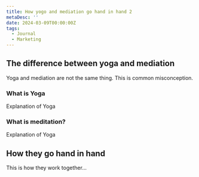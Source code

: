 ```yaml
---
title: How yogo and mediation go hand in hand 2
metaDesc: ''
date: 2024-03-09T00:00:00Z
tags:
  - Journal
  - Marketing
---
```

## The difference between yoga and mediation

Yoga and mediation are not the same thing. This is common misconception.

### What is Yoga

Explanation of Yoga

### What is meditation?

Explanation of Yoga

## How they go hand in hand

This is how they work together...